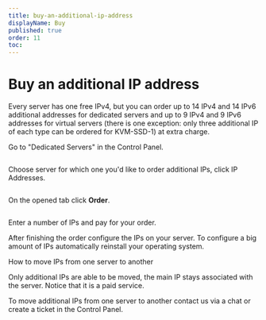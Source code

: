 ```yaml
---
title: buy-an-additional-ip-address
displayName: Buy
published: true
order: 11
toc:
---
```

# Buy an additional IP address

Every server has one free IPv4, but you can order up to 14 IPv4 and 14 IPv6 additional addresses for dedicated servers and up to 9 IPv4 and 9 IPv6 addresses for virtual servers (there is one exception: only three additional IP of each type can be ordered for KVM-SSD-1) at extra charge.

Go to "Dedicated Servers" in the Control Panel.

<img src="https://support.gcore.com/hc/article_attachments/115008553929/chrome_2017-09-06_16-38-27.png" alt="">

Choose server for which one you'd like to order additional IPs, click IP Addresses.

<img src="https://support.gcore.com/hc/article_attachments/115008507065/chrome_2017-09-06_16-36-35.png" alt="" >

On the opened tab click **Order**.

<img src="https://support.gcore.com/hc/article_attachments/115008554029/chrome_2017-09-06_16-37-04.png" alt="" >

Enter a number of IPs and pay for your order.

After finishing the order configure the IPs on your server. To configure a big amount of IPs automatically reinstall your operating system.

How to move IPs from one server to another

Only additional IPs are able to be moved, the main IP stays associated with the server. Notice that it is a paid service.

To move additional IPs from one server to another contact us via a chat or create a ticket in the Control Panel.
